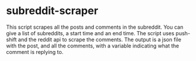 # subreddit-scraper
This script scrapes all the posts and comments in the subreddit. You can give a list of subreddits, a start time and an end time. The script uses push-shift and the reddit api to scrape the comments. The output is a json file with the post, and all the comments, with a variable indicating what the comment is replying to. 

